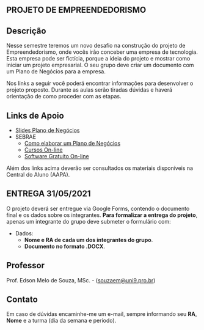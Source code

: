 ## PROJETO DE EMPREENDEDORISMO

## Descrição
Nesse semestre teremos um novo desafio na construção do projeto de Empreendedorismo, onde vocês irão conceber uma empresa de tecnologia. Esta empresa pode ser fictícia, porque a ideia do projeto e mostrar como iniciar um projeto empresarial. O seu grupo deve criar um documento com um Plano de Negócios para a empresa.

Nos links a seguir você poderá encontrar informações para desenvolver o projeto proposto. Durante as aulas serão tiradas dúvidas e haverá orientação de como proceder com as etapas.

## Links de Apoio
* [Slides Plano de Negócios](https://github.com/EdsonMSouza/seg_noite_viabilidade/blob/master/aula_02/Plano%20de%20Neg%C3%B3cio.pdf)
* SEBRAE
	+ [Como elaborar um Plano de Negócios](https://www.sebrae.com.br/sites/PortalSebrae/Busca?q=plano%20de%20neg%C3%B3cios)
	+ [Cursos On-line](https://www.sebrae.com.br/sites/PortalSebrae/cursosonline)
	+ [Software Gratuito On-line](https://www.sebrae.com.br/sites/PortalSebrae/solucoes_online/software-plano-de-negocio-30,2bc0fec6ffae5510VgnVCM1000004c00210aRCRD)

Além dos links acima deverão ser consultados os materiais disponíveis na Central do Aluno (AAPA).

## ENTREGA **31/05/2021**
O projeto deverá ser entregue via Google Forms, contendo o documento final e os dados sobre os integrantes. **Para formalizar a entrega do projeto**, apenas um integrante do grupo deve submeter o formulário com:
* Dados:
	+ **Nome e RA de cada um dos integrantes do grupo**. 
	+ **Documento no formato .DOCX**.
	
## Professor
Prof. Edson Melo de Souza, MSc. - ([souzaem@uni9.pro.br](mailto:souzaem@uni9.pro.br))

## Contato
Em caso de dúvidas encaminhe-me um e-mail, sempre informando seu **RA**, **Nome** e a turma (dia da semana e período).

